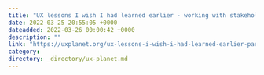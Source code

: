 ```yaml
---
title: "UX lessons I wish I had learned earlier - working with stakeholders"
date: 2022-03-25 20:55:05 +0000
dateadded: 2022-03-26 00:00:42 +0000
description: ""
link: "https://uxplanet.org/ux-lessons-i-wish-i-had-learned-earlier-part-2-41f1d3617f5b?source=rss----819cc2aaeee0---4"
category:
directory: _directory/ux-planet.md
---
```

